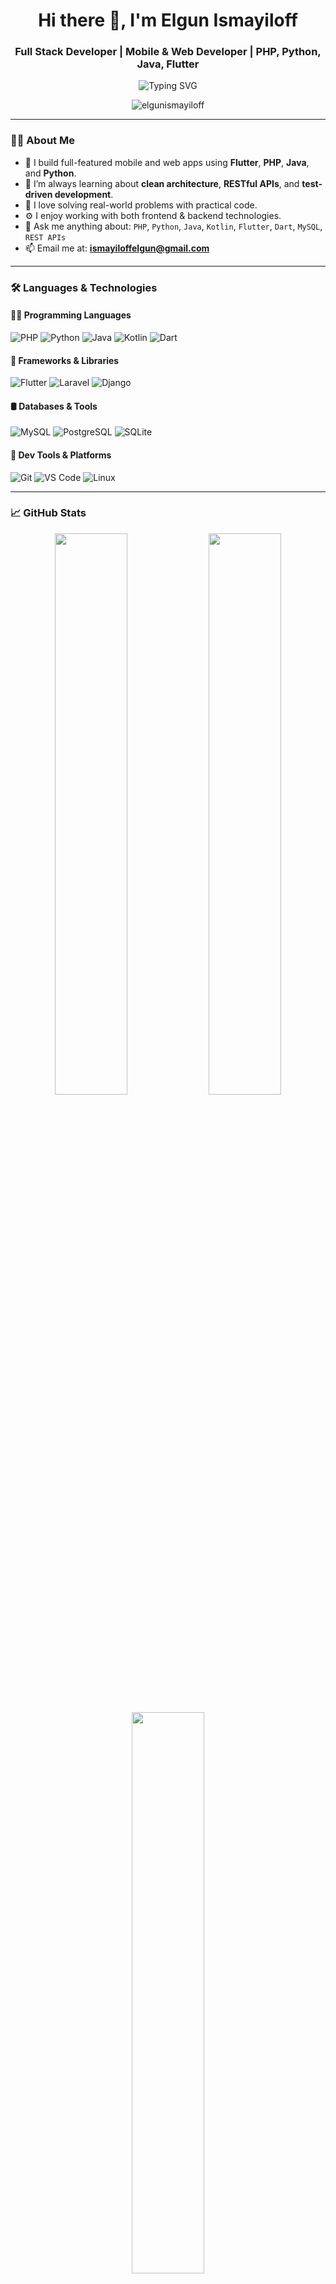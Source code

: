 <h1 align="center">Hi there 👋, I'm Elgun Ismayiloff</h1>
<h3 align="center">Full Stack Developer | Mobile & Web Developer | PHP, Python, Java, Flutter</h3>

<p align="center">
  <img src="https://readme-typing-svg.herokuapp.com?font=Fira+Code&size=22&pause=1000&center=true&vCenter=true&width=500&lines=Full-Stack+Developer;Mobile+App+Developer+(Flutter%2FKotlin);Web+Developer+(PHP%2FPython);Clean+Code+Enthusiast;Open+Source+Lover+%F0%9F%A4%96" alt="Typing SVG" />
</p>

<p align="center">
  <img src="https://komarev.com/ghpvc/?username=elgunismayiloff&color=green" alt="elgunismayiloff" />
</p>

---

### 👨‍💻 About Me

- 🔭 I build full-featured mobile and web apps using **Flutter**, **PHP**, **Java**, and **Python**.
- 🌱 I’m always learning about **clean architecture**, **RESTful APIs**, and **test-driven development**.
- 🧠 I love solving real-world problems with practical code.
- ⚙️ I enjoy working with both frontend & backend technologies.
- 💬 Ask me anything about: `PHP`, `Python`, `Java`, `Kotlin`, `Flutter`, `Dart`, `MySQL`, `REST APIs`
- 📫 Email me at: **ismayiloffelgun@gmail.com**

---

### 🛠️ Languages & Technologies

#### 👨‍💻 Programming Languages
![PHP](https://img.shields.io/badge/-PHP-777BB4?logo=php&logoColor=white&style=flat-square)
![Python](https://img.shields.io/badge/-Python-3776AB?logo=python&logoColor=white&style=flat-square)
![Java](https://img.shields.io/badge/-Java-007396?logo=java&logoColor=white&style=flat-square)
![Kotlin](https://img.shields.io/badge/-Kotlin-0095D5?logo=kotlin&logoColor=white&style=flat-square)
![Dart](https://img.shields.io/badge/-Dart-0175C2?logo=dart&logoColor=white&style=flat-square)

#### 🧩 Frameworks & Libraries
![Flutter](https://img.shields.io/badge/-Flutter-02569B?logo=flutter&logoColor=white&style=flat-square)
![Laravel](https://img.shields.io/badge/-Laravel-F55247?logo=laravel&logoColor=white&style=flat-square)
![Django](https://img.shields.io/badge/-Django-092E20?logo=django&logoColor=white&style=flat-square)

#### 🛢️ Databases & Tools
![MySQL](https://img.shields.io/badge/-MySQL-4479A1?logo=mysql&logoColor=white&style=flat-square)
![PostgreSQL](https://img.shields.io/badge/-PostgreSQL-336791?logo=postgresql&logoColor=white&style=flat-square)
![SQLite](https://img.shields.io/badge/-SQLite-003B57?logo=sqlite&logoColor=white&style=flat-square)

#### 🔧 Dev Tools & Platforms
![Git](https://img.shields.io/badge/-Git-F05032?logo=git&logoColor=white&style=flat-square)
![VS Code](https://img.shields.io/badge/-VS%20Code-007ACC?logo=visual-studio-code&logoColor=white&style=flat-square)
![Linux](https://img.shields.io/badge/-Linux-FCC624?logo=linux&logoColor=black&style=flat-square)

---

### 📈 GitHub Stats

<p align="center">
  <img width="48%" src="https://github-readme-stats.vercel.app/api?username=elgunismayiloff&show_icons=true&theme=tokyonight" />
  <img width="48%" src="https://github-readme-streak-stats.herokuapp.com/?user=elgunismayiloff&theme=tokyonight" />
</p>

<p align="center">
  <img width="48%" src="https://github-readme-stats.vercel.app/api/top-langs/?username=elgunismayiloff&layout=compact&theme=tokyonight" />
</p>

---

### 🖼️ Cool Developer GIFs

<p align="center">
  <img src="https://media.giphy.com/media/qgQUggAC3Pfv687qPC/giphy.gif" width="300" />
  <img src="https://media.giphy.com/media/26tn33aiTi1jkl6H6/giphy.gif" width="300" />
</p>

---

### 🌐 Connect With Me

<p align="center">
  <a href="https://github.com/elgunismayiloff" target="_blank"><img src="https://img.shields.io/badge/-GitHub-181717?logo=github&logoColor=white&style=flat-square"></a>
  <a href="https://linkedin.com/in/elgunismayiloff" target="_blank"><img src="https://img.shields.io/badge/-LinkedIn-0077B5?logo=linkedin&logoColor=white&style=flat-square"></a>
  <a href="https://instagram.com/elgunismayiloff" target="_blank"><img src="https://img.shields.io/badge/-Instagram-E4405F?logo=instagram&logoColor=white&style=flat-square"></a>
</p>

---

> *"Code is not just what a computer understands. Code is what developers feel proud to write."*
